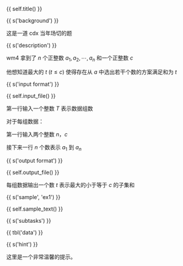 {{ self.title() }}

{{ s('background') }}

这是一道 cdx 当年场切的题

{{ s('description') }}

wm4 拿到了 $n$ 个正整数 $a_1,a_2, \cdots ,a_n$ 和一个正整数 $c$

他想知道最大的 $t$ ($t \le c$) 使得存在从 $a$ 中选出若干个数的方案满足和为 $t$

{{ s('input format') }}

{{ self.input_file() }}

第一行输入一个整数 $T$ 表示数据组数

对于每组数据：

第一行输入两个整数 $n$，$c$

接下来一行 $n$ 个数表示 $a_1$ 到 $a_n$

{{ s('output format') }}

{{ self.output_file() }}

每组数据输出一个数 $t$ 表示最大的小于等于 $c$ 的子集和

{{ s('sample', 'ex1') }}

{{ self.sample_text() }}

{{ s('subtasks') }}

{{ tbl('data') }}

{{ s('hint') }}

这里是一个非常温馨的提示。